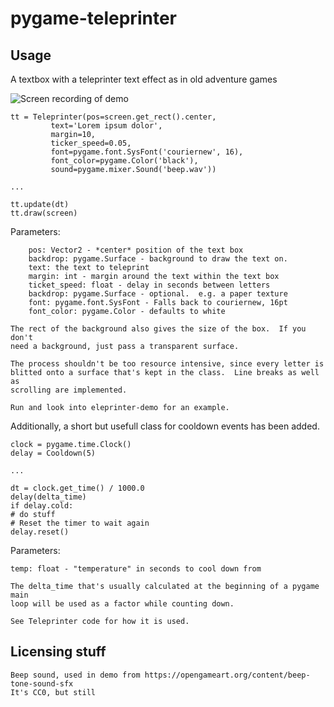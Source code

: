 # pygame-teleprinter

## Usage
A textbox with a teleprinter text effect as in old adventure games

![Screen recording of demo](https://github.com/dickerdackel/pygame-teleprinter/demo.gif)

    tt = Teleprinter(pos=screen.get_rect().center,
		     text='Lorem ipsum dolor',
		     margin=10,
		     ticker_speed=0.05,
		     font=pygame.font.SysFont('couriernew', 16),
		     font_color=pygame.Color('black'),
		     sound=pygame.mixer.Sound('beep.wav'))

    ...

    tt.update(dt)
    tt.draw(screen)

Parameters:

        pos: Vector2 - *center* position of the text box
        backdrop: pygame.Surface - background to draw the text on.
        text: the text to teleprint
        margin: int - margin around the text within the text box
        ticket_speed: float - delay in seconds between letters
        backdrop: pygame.Surface - optional.  e.g. a paper texture
        font: pygame.font.SysFont - Falls back to couriernew, 16pt
        font_color: pygame.Color - defaults to white

    The rect of the background also gives the size of the box.  If you don't
    need a background, just pass a transparent surface.

    The process shouldn't be too resource intensive, since every letter is
    blitted onto a surface that's kept in the class.  Line breaks as well as
    scrolling are implemented.

    Run and look into eleprinter-demo for an example.

Additionally, a short but usefull class for cooldown events has been added.

    clock = pygame.time.Clock()
    delay = Cooldown(5)

    ...

    dt = clock.get_time() / 1000.0
    delay(delta_time)
    if delay.cold:
	# do stuff
	# Reset the timer to wait again
	delay.reset()

Parameters:

	temp: float - "temperature" in seconds to cool down from 

    The delta_time that's usually calculated at the beginning of a pygame main
    loop will be used as a factor while counting down.

    See Teleprinter code for how it is used.


## Licensing stuff

    Beep sound, used in demo from https://opengameart.org/content/beep-tone-sound-sfx
    It's CC0, but still

